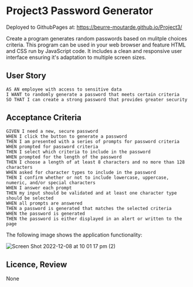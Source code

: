 # Project3 Password Generator

Deployed to GithubPages at: https://beurre-moutarde.github.io/Project3/


Create a program generates random passwords based on mulitple choices criteria. This program can be used in your web browser and feature HTML and CSS run by JavaScript code. It includes a clean and responsive user interface ensuring it's adaptation to multiple screen sizes.

## User Story

```
AS AN employee with access to sensitive data
I WANT to randomly generate a password that meets certain criteria
SO THAT I can create a strong password that provides greater security
```

## Acceptance Criteria

```
GIVEN I need a new, secure password
WHEN I click the button to generate a password
THEN I am presented with a series of prompts for password criteria
WHEN prompted for password criteria
THEN I select which criteria to include in the password
WHEN prompted for the length of the password
THEN I choose a length of at least 8 characters and no more than 128 characters
WHEN asked for character types to include in the password
THEN I confirm whether or not to include lowercase, uppercase, numeric, and/or special characters
WHEN I answer each prompt
THEN my input should be validated and at least one character type should be selected
WHEN all prompts are answered
THEN a password is generated that matches the selected criteria
WHEN the password is generated
THEN the password is either displayed in an alert or written to the page
```

The following image shows the application functionality: 

![Screen Shot 2022-12-08 at 10 01 17 pm (2)](https://user-images.githubusercontent.com/116129687/206430483-e84cffe1-597d-45e6-95c6-a7e5aca04d80.png)

## Licence, Review

None



